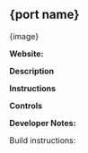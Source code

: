 
## {port name}

{image}

**Website:** 

**Description**

**Instructions** 

**Controls**

**Developer Notes:**

Build instructions:

